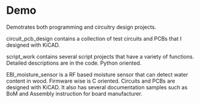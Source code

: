 # Demo
Demotrates both programming and circuitry design projects.

circuit_pcb_design contains a collection of test circuits and PCBs that I designed with KiCAD.

script_work contains several script projects that have a variety of functions.
Detailed descriptions are in the code. Python oriented. 

EBI_moisture_sensor is a RF based moisture sensor that can detect water content in wood.
Firmware wise is C oriented. Circuits and PCBs are designed with KiCAD.
It also has several documentation samples such as BoM and Assembly instruction for board manufacturer.
